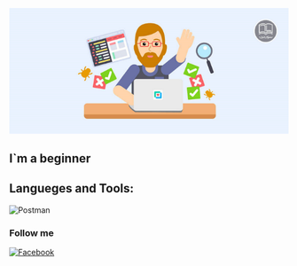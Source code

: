 ![Header](https://github.com/RomanHodov/romanhodov/blob/main/EWMObQc7Vd.png)

## I`m a beginner

## Langueges and Tools:
![Postman](https://img.shields.io/badge/-Postman-090909?style=for-the-badge&logo=flutter&logoColor=47C5FB)

### Follow me

[![Facebook](https://img.shields.io/badge/-Postman-090909?style=for-the-badge&logo=flutter&logoColor=47C5FB)](https://www.facebook.com/profile.php?id=100054745900294)
